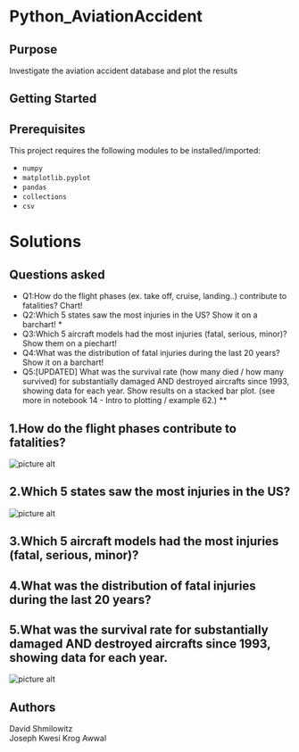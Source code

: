 # Python_AviationAccident
Purpose
-------

Investigate the aviation accident database and plot the results

Getting Started
-------

Prerequisites
-------
This project requires the following modules to be installed/imported:
* `numpy`
* `matplotlib.pyplot` 
* `pandas`
* `collections`
* `csv`
# Solutions

Questions asked
-------
 * Q1:How do the flight phases (ex. take off, cruise, landing..) contribute to fatalities? Chart!
 * Q2:Which 5 states saw the most injuries in the US? Show it on a barchart! *
 * Q3:Which 5 aircraft models had the most injuries (fatal, serious, minor)? Show them on a piechart!
 * Q4:What was the distribution of fatal injuries during the last 20 years? Show it on a barchart!
 * Q5:[UPDATED] What was the survival rate (how many died / how many survived) for substantially damaged AND destroyed aircrafts since 1993, showing data for each year. Show results on a stacked bar plot. (see more in notebook 14 - Intro to plotting / example 62.) **

## 1.How do the flight phases contribute to fatalities?
![picture alt](http://i.imgur.com/v3Itbmi.png)
## 2.Which 5 states saw the most injuries in the US?
![picture alt](http://i.imgur.com/DiBLtzx.png)
## 3.Which 5 aircraft models had the most injuries (fatal, serious, minor)?
## 4.What was the distribution of fatal injuries during the last 20 years?
## 5.What was the survival rate for substantially damaged AND destroyed aircrafts since 1993, showing data for each year. 
![picture alt](http://i.imgur.com/E8kvgkZ.png)

Authors
-------

David Shmilowitz  
Joseph Kwesi Krog Awwal
